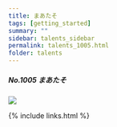 ```yaml
---
title: まあたそ
tags: [getting_started]
summary: ""
sidebar: talents_sidebar
permalink: talents_1005.html
folder: talents
---
```



##### No.1005 まあたそ  

![](https://yt3.ggpht.com/ytc/AKedOLThW30HeH1J_iI61Gs_IaoLIKro3rWE7yMu5K7g=s176-c-k-c0x00ffffff-no-rj)




{% include links.html %}
